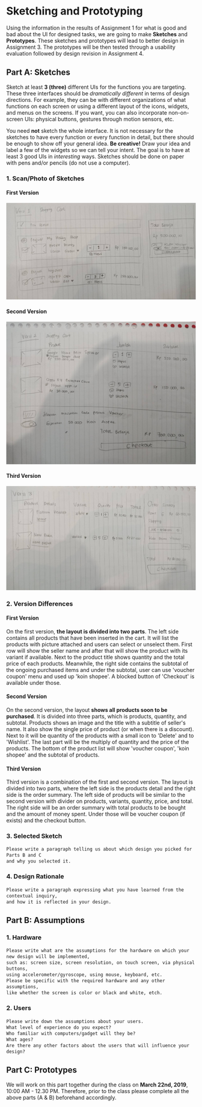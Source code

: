 # Sketching and Prototyping
Using the information in the results of Assignment 1 for what is good and bad about the UI for designed tasks, we are going to make **Sketches** and **Prototypes**. These sketches and prototypes will lead to better design in Assignment 3. The prototypes will be then tested through a usability evaluation followed by design revision in Assignment 4.

## Part A: Sketches
Sketch at least **3 (three)** different UIs for the functions you are targeting. These three interfaces should be _dramatically different_ in terms of design directions. For example, they can be with different organizations of what functions on each screen or using a different layout of the icons, widgets, and menus on the screens. If you want, you can also incorporate non-on-screen UIs: physical buttons, gestures through motion sensors, etc.

You need **not** sketch the whole interface. It is not necessary for the sketches to have every function or every function in detail, but there should be enough to show off your general idea. **Be creative!** Draw your idea and label a few of the widgets so we can tell your intent. The goal is to have at least 3 good UIs in *interesting* ways. Sketches should be done on paper with pens and/or pencils (do not use a computer).

### 1. Scan/Photo of Sketches

#### First Version
![Scan/Photo of Sketches](images/2303166.jpg)
#### Second Version
![Scan/Photo of Sketches](images/2303169.jpg)
#### Third Version
![Scan/Photo of Sketches](images/2303168.jpg)

### 2. Version Differences
#### First Version
On the first version, **the layout is divided into two parts**. The left side contains all products that have been inserted in the cart. It will list the products with picture attached and users can select or unselect them. First row will show the seller name and after that will show the product with its variant if available. Next to the product title shows quantity and the total price of each products. Meanwhile, the right side contains the subtotal of the ongoing purchased items and under the subtotal, user can use 'voucher coupon' menu and used up 'koin shopee'. A blocked button of 'Checkout' is available under those.

#### Second Version
On the second version, the layout **shows all products soon to be purchased**. It is divided into three parts, which is products, quantity, and subtotal. Products shows an image and the title with a subtitle of seller's name. It also show the single price of product (or when there is a discount). Next to it will be quantity of the products with a small icon to 'Delete' and to 'Wishlist'. The last part will be the multiply of quantity and the price of the products. The bottom of the product list will show 'voucher coupon', 'koin shopee' and the subtotal of products.

#### Third Version
Third version is a combination of the first and second version. The layout is divided into two parts, where the left side is the products detail and the right side is the order summary. The left side of products will be similar to the second version with divider on products, variants, quantity, price, and total. The right side will be an order summary with total products to be bought and the amount of money spent. Under those will be voucher coupon (if exists) and the checkout button.

### 3. Selected Sketch
```
Please write a paragraph telling us about which design you picked for Parts B and C 
and why you selected it.
```

### 4. Design Rationale
```
Please write a paragraph expressing what you have learned from the contextual inquiry, 
and how it is reflected in your design.
```

## Part B: Assumptions
### 1. Hardware
```
Please write what are the assumptions for the hardware on which your new design will be implemented, 
such as: screen size, screen resolution, on touch screen, via physical buttons, 
using accelerometer/gyroscope, using mouse, keyboard, etc. 
Please be specific with the required hardware and any other assumptions, 
like whether the screen is color or black and white, etch.
```
### 2. Users
```
Please write down the assumptions about your users. 
What level of experience do you expect? 
Who familiar with computers/gadget will they be? 
What ages? 
Are there any other factors about the users that will influence your design?
```

## Part C: Prototypes
We will work on this part together during the class on **March 22nd, 2019**, 10:00 AM - 12.30 PM. Therefore, prior to the class please complete all the above parts (A & B) beforehand accordingly.
